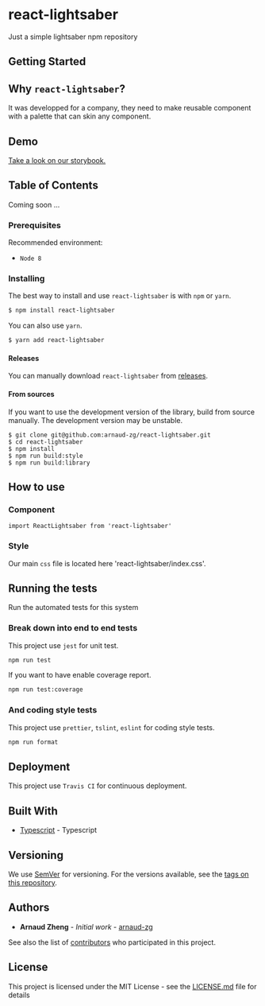 # react-lightsaber

Just a simple lightsaber npm repository

## Getting Started

## Why `react-lightsaber`?

It was developped for a company, they need to make reusable component with a palette that can skin any component.

## Demo

[Take a look on our storybook.](https://arnaud-zg.github.io/react-lightsaber/)

## Table of Contents

Coming soon ...

### Prerequisites

Recommended environment:

- `Node 8`

### Installing

The best way to install and use `react-lightsaber` is with `npm` or `yarn`.

```sh
$ npm install react-lightsaber
```

You can also use `yarn`.

```sh
$ yarn add react-lightsaber
```

#### Releases

You can manually download `react-lightsaber`
from [releases](https://github.com/arnaud-zg/react-lightsaber/releases).

#### From sources

If you want to use the development version of the library, build from source
manually. The development version may be unstable.

```
$ git clone git@github.com:arnaud-zg/react-lightsaber.git
$ cd react-lightsaber
$ npm install
$ npm run build:style
$ npm run build:library
```

## How to use

### Component

```
import ReactLightsaber from 'react-lightsaber'
```

### Style

Our main `css` file is located here 'react-lightsaber/index.css'.

## Running the tests

Run the automated tests for this system

### Break down into end to end tests

This project use `jest` for unit test.

```sh
npm run test
```

If you want to have enable coverage report.

```sh
npm run test:coverage
```

### And coding style tests

This project use `prettier`, `tslint`, `eslint` for coding style tests.

```sh
npm run format
```

## Deployment

This project use `Travis CI` for continuous deployment.

## Built With

- [Typescript](https://www.typescriptlang.org/) - Typescript

## Versioning

We use [SemVer](http://semver.org/) for versioning. For the versions available, see the [tags on this repository](https://github.com/your/project/tags).

## Authors

- **Arnaud Zheng** - _Initial work_ - [arnaud-zg](https://github.com/arnaud-zg)

See also the list of [contributors](https://github.com/arnaud-zg/react-lightsaber/graphs/contributors) who participated in this project.

## License

This project is licensed under the MIT License - see the [LICENSE.md](LICENSE.md) file for details
